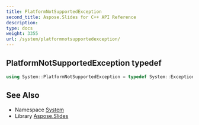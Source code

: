 ```yaml
---
title: PlatformNotSupportedException
second_title: Aspose.Slides for C++ API Reference
description: 
type: docs
weight: 3355
url: /system/platformnotsupportedexception/
---
```

## PlatformNotSupportedException typedef




```cpp
using System::PlatformNotSupportedException = typedef System::ExceptionWrapper<Details_PlatformNotSupportedException >
```

## See Also

* Namespace [System](../)
* Library [Aspose.Slides](../../)
